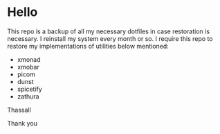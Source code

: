 # Hello

This repo is a backup of all my necessary dotfiles in case restoration is necessary. I reinstall my system every month or so. I require this repo to restore my implementations of utilities below mentioned:

<ul>
  <li>xmonad</li>
  <li>xmobar</li>
  <li>picom</li>
  <li>dunst</li>
  <li>spicetify</li>
  <li>zathura</li>
</ul>

Thassall

Thank you
